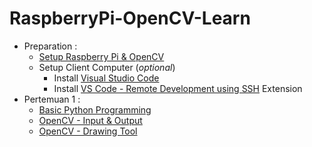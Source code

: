 # RaspberryPi-OpenCV-Learn

- Preparation :
  - [Setup Raspberry Pi & OpenCV](https://github.com/Muhammad-Yunus/RaspberryPi-OpenCV-Learn/blob/main/0.%20SETUP.md)
  - Setup Client Computer (*optional*)
     - Install [Visual Studio Code](https://code.visualstudio.com/download)
     - Install [VS Code - Remote Development using SSH](https://code.visualstudio.com/docs/remote/ssh) Extension
- Pertemuan 1 : 
  - [Basic Python Programming](https://github.com/Muhammad-Yunus/RaspberryPi-OpenCV-Learn/blob/main/Pertemuan%201/1.%20basic_python.ipynb)
  - [OpenCV - Input & Output](https://github.com/Muhammad-Yunus/RaspberryPi-OpenCV-Learn/blob/main/Pertemuan%201/2.%20opencv_input_output.ipynb)
  - [OpenCV - Drawing Tool](https://github.com/Muhammad-Yunus/RaspberryPi-OpenCV-Learn/blob/main/Pertemuan%201/3.%20opencv_drawing_tool.ipynb)
